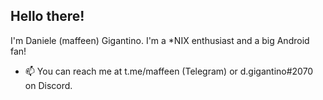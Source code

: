 ## Hello there! 
I'm Daniele (maffeen) Gigantino.
I'm a *NIX enthusiast and a big Android fan! 
- 📫 You can reach me at t.me/maffeen (Telegram) or d.gigantino#2070 on Discord.

